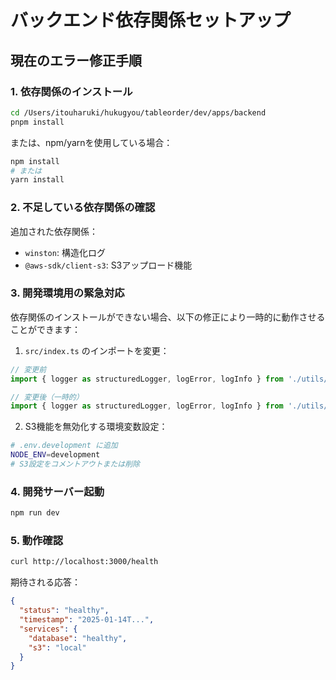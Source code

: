 # バックエンド依存関係セットアップ

## 現在のエラー修正手順

### 1. 依存関係のインストール

```bash
cd /Users/itouharuki/hukugyou/tableorder/dev/apps/backend
pnpm install
```

または、npm/yarnを使用している場合：

```bash
npm install
# または
yarn install
```

### 2. 不足している依存関係の確認

追加された依存関係：
- `winston`: 構造化ログ
- `@aws-sdk/client-s3`: S3アップロード機能

### 3. 開発環境用の緊急対応

依存関係のインストールができない場合、以下の修正により一時的に動作させることができます：

1. `src/index.ts` のインポートを変更：
```typescript
// 変更前
import { logger as structuredLogger, logError, logInfo } from './utils/logger'

// 変更後（一時的）
import { logger as structuredLogger, logError, logInfo } from './utils/logger-simple'
```

2. S3機能を無効化する環境変数設定：
```bash
# .env.development に追加
NODE_ENV=development
# S3設定をコメントアウトまたは削除
```

### 4. 開発サーバー起動

```bash
npm run dev
```

### 5. 動作確認

```bash
curl http://localhost:3000/health
```

期待される応答：
```json
{
  "status": "healthy",
  "timestamp": "2025-01-14T...",
  "services": {
    "database": "healthy",
    "s3": "local"
  }
}
```
